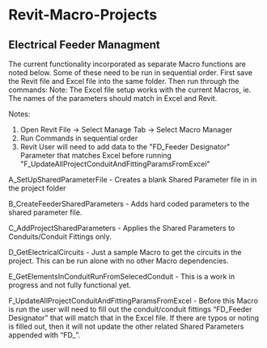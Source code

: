 # Revit-Macro-Projects

## Electrical Feeder Managment

The current functionality incorporated as separate Macro functions are noted below.  Some of these need to be run in sequential order.  First save the Revit file and Excel file into the same folder. Then run through the commands: Note: The Excel file setup works with the current Macros, ie. The names of the parameters should match in Excel and Revit.  

Notes:
1. Open Revit File -> Select Manage Tab -> Select Macro Manager
2. Run Commands in sequential order
3. Revit User will need to add data to the "FD_Feeder Designator" Parameter that matches Excel before running "F_UpdateAllProjectConduitAndFittingParamsFromExcel"

A_SetUpSharedParameterFile - Creates a blank Shared Parameter file in in the project folder

B_CreateFeederSharedParameters - Adds hard coded parameters to the shared parameter file. 

C_AddProjectSharedParameters - Applies the Shared Parameters to Conduits/Conduit Fittings only.  

D_GetElectricalCircuits - Just a sample Macro to get the circuits in the project.  This can be run alone with no other Macro dependencies. 

E_GetElementsInConduitRunFromSelecedConduit - This is a work in progress and not fully functional yet. 

F_UpdateAllProjectConduitAndFittingParamsFromExcel - Before this Macro is run the user will need to fill out the conduit/conduit fittings “FD_Feeder Designator” that will match that in the Excel file.  If there are typos or noting is filled out, then it will not update the other related Shared Parameters appended with “FD_”.
